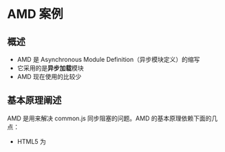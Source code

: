 # AMD 案例

## 概述

- AMD 是 Asynchronous Module Definition（异步模块定义）的缩写
- 它采用的是**异步加载**模块
- AMD 现在使用的比较少

## 基本原理阐述

AMD 是用来解决 common.js 同步阻塞的问题。AMD 的基本原理依赖下面的几点：

- HTML5 为<script>元素定义了 async 属性，利用这个属性来告诉浏览器，不必等脚本下载和执行完后再加载页面，同样也不必等到 该异步脚本下载和执行后再加载其他脚本。

- 异步脚本保证会在页面的 load 事件前执行。

在 `require.js` 中，通过向 DOM 中插入 `script` 标签实现目的：

![](http://cdn.yuzzl.top/blog/20201208220524.png)

但是异步加载必然会出现一个问题 -- 加载顺序。 如果你的模块存在依赖关系，那么这必然是致命的。 前面说过，异步脚本保证会在页面的 load
事件前执行。也就是说，等到所有模块加载完了再来加载，我们如果能够在模块加载完成之后再来执行回调就不会出现问题。

require.js 源码中将加载完成的回调绑定在 `window.onload` 事件上：

```javascript
node.addEventListener('load', context.onScriptLoad, false)
```
